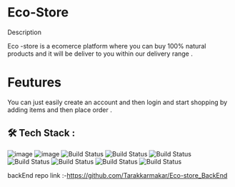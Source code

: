 # Eco-Store



Description 

Eco -store is a ecomerce platform where you can buy 100% natural  products and it will be deliver to you within our delivery range .



# Feutures
You can just easily create an account and then login and start shopping by adding items and then place order .


## 🛠 Tech Stack :

![image](https://img.shields.io/badge/CSS3-1572B6?style=for-the-badge&logo=css3&logoColor=white)   ![image](https://img.shields.io/badge/JavaScript-F7DF1E?style=for-the-badge&logo=javascript&logoColor=black)  ![Build Status](https://img.shields.io/badge/React-20232A?style=for-the-badge&logo=react&logoColor=61DAFB)  ![Build Status](https://img.shields.io/badge/Redux-593D88?style=for-the-badge&logo=redux&logoColor=white)   ![Build Status](https://img.shields.io/badge/chakraUI-00457C?style=for-the-badge&logo=chakraUI&logoColor=white)   ![Build Status](https://img.shields.io/badge/Git-002970?style=for-the-badge&logo=Git&logoColor=00BAF2)   ![Build Status](https://img.shields.io/badge/MongoDB-002970?style=for-the-badge&logo=MongoDB&logoColor=green) ![Build Status](https://img.shields.io/badge/Node.js-002970?style=for-the-badge&logo=Node.js&logoColor=teal) ![Build Status](https://img.shields.io/badge/express-002970?style=for-the-badge&logo=express&logoColor=brown)

 backEnd repo link :-https://github.com/Tarakkarmakar/Eco-store_BackEnd

